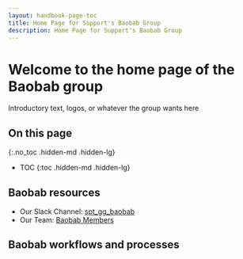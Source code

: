 ```yaml
---
layout: handbook-page-toc
title: Home Page for Support's Baobab Group
description: Home Page for Support's Baobab Group
---
```


<!-- Search for all occurrences of NAME and replace them with the group's name.
     Search for all occurrences of URL HERE and replace them with the appropriate url -->

# Welcome to the home page of the Baobab group

Introductory text, logos, or whatever the group wants here

## On this page
{:.no_toc .hidden-md .hidden-lg}

- TOC
{:toc .hidden-md .hidden-lg}

## Baobab resources

- Our Slack Channel: [spt_gg_baobab](https://gitlab.slack.com/archives/C03C9DU3ED8)
- Our Team: [Baobab Members](https://gitlab-com.gitlab.io/support/team/sgg.html?search=baobab)

## Baobab workflows and processes

